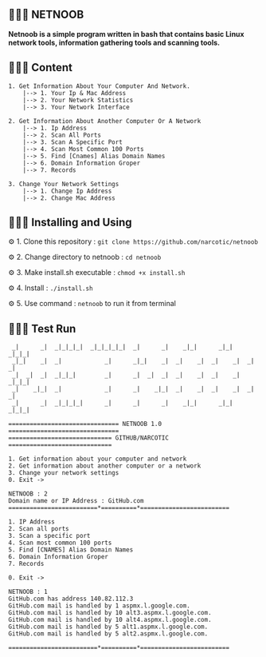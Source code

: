## 👨🏽‍💻 NETNOOB
__Netnoob is a simple program written in bash that contains basic Linux network tools, information gathering tools and scanning tools.__

## 👨🏽‍💻 Content

	1. Get Information About Your Computer And Network.
		|--> 1. Your Ip & Mac Address
		|--> 2. Your Network Statistics
		|--> 3. Your Network Interface

	2. Get Information About Another Computer Or A Network
		|--> 1. Ip Address
		|--> 2. Scan All Ports
		|--> 3. Scan A Specific Port
		|--> 4. Scan Most Common 100 Ports
		|--> 5. Find [Cnames] Alias Domain Names
		|--> 6. Domain Information Groper
		|--> 7. Records

	3. Change Your Network Settings
		|--> 1. Change Ip Address
		|--> 2. Change Mac Address

## 👨🏽‍💻 Installing and Using
⚙️ 1. Clone this repository : ```git clone https://github.com/narcotic/netnoob```

⚙️ 2. Change directory to netnoob : ```cd netnoob```

⚙️ 3. Make install.sh executable : ```chmod +x install.sh```

⚙️ 4. Install : ```./install.sh```

⚙️ 5. Use command : ```netnoob``` to run it from terminal

## 👨🏽‍💻 Test Run

	 _|      _|  _|_|_|_|  _|_|_|_|_|  _|      _|    _|_|      _|_|    _|_|_|
	 _|_|    _|  _|            _|      _|_|    _|  _|    _|  _|    _|  _|    _|
	 _|  _|  _|  _|_|_|        _|      _|  _|  _|  _|    _|  _|    _|  _|_|_|
	 _|    _|_|  _|            _|      _|    _|_|  _|    _|  _|    _|  _|    _|
	 _|      _|  _|_|_|_|      _|      _|      _|    _|_|      _|_|    _|_|_|

	=============================== NETNOOB 1.0 ===============================
	============================= GITHUB/NARCOTIC =============================
	
	1. Get information about your computer and network
	2. Get information about another computer or a network
	3. Change your network settings
	0. Exit ->

	NETNOOB : 2
	Domain name or IP Address : GitHub.com
	=========================*==========*=========================
	
	1. IP Address
	2. Scan all ports
	3. Scan a specific port
	4. Scan most common 100 ports
	5. Find [CNAMES] Alias Domain Names
	6. Domain Information Groper
	7. Records
	
	0. Exit ->
	
	NETNOOB : 1
	GitHub.com has address 140.82.112.3
	GitHub.com mail is handled by 1 aspmx.l.google.com.
	GitHub.com mail is handled by 10 alt3.aspmx.l.google.com.
	GitHub.com mail is handled by 10 alt4.aspmx.l.google.com.
	GitHub.com mail is handled by 5 alt1.aspmx.l.google.com.
	GitHub.com mail is handled by 5 alt2.aspmx.l.google.com.
	
	=========================*==========*=========================
